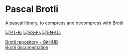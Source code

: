 # Pascal Brotli

A pascal library, to compress and decompress with Brotli

[![PT-Br](https://img.shields.io/badge/Traduzir-PT--BR-blue)](./READMEPT.md)
[![ES-Es](https://img.shields.io/badge/Traduzir-ES--ES-blue)](./READMEES.md)
[![EN-Us](https://img.shields.io/badge/Traduzir-EN--US-blue)](./README.md)

[Brotli repository - GitHUB](https://github.com/google/brotli/tree/master)  
[Brotli documentation](https://www.brotli.org)
